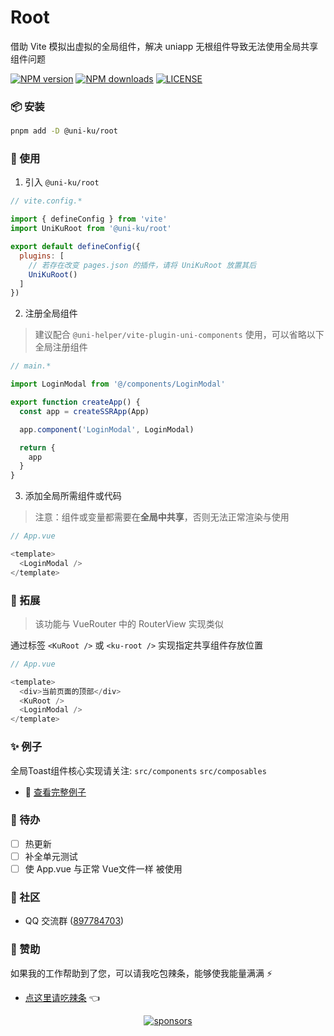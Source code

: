 # Root

借助 Vite 模拟出虚拟的全局组件，解决 uniapp 无根组件导致无法使用全局共享组件问题

[![NPM version](https://img.shields.io/npm/v/@uni-ku/root?color=92DCD2&labelColor=18181B&label=npm)](https://www.npmjs.com/package/@uni-ku/root)
[![NPM downloads](https://img.shields.io/npm/dw/@uni-ku/root?color=92DCD2&labelColor=18181B&label=downloads)](https://www.npmjs.com/package/@uni-ku/root)
[![LICENSE](https://img.shields.io/github/license/uni-ku/root?style=flat&color=92DCD2&labelColor=18181B&label=license)](https://www.npmjs.com/package/@uni-ku/root)

### 📦 安装

```bash
pnpm add -D @uni-ku/root
```

### 🚀 使用

1. 引入 `@uni-ku/root`

```javascript
// vite.config.*

import { defineConfig } from 'vite'
import UniKuRoot from '@uni-ku/root'

export default defineConfig({
  plugins: [
    // 若存在改变 pages.json 的插件，请将 UniKuRoot 放置其后
    UniKuRoot()
  ]
})
```

2. 注册全局组件

> 建议配合 `@uni-helper/vite-plugin-uni-components` 使用，可以省略以下全局注册组件

```javascript
// main.*

import LoginModal from '@/components/LoginModal'

export function createApp() {
  const app = createSSRApp(App)

  app.component('LoginModal', LoginModal)

  return {
    app
  }
}
```

3. 添加全局所需组件或代码

> 注意：组件或变量都需要在**全局中共享**，否则无法正常渲染与使用

```javascript
// App.vue

<template>
  <LoginModal />
</template>
```
### 🦾 拓展

> 该功能与 VueRouter 中的 RouterView 实现类似

通过标签 `<KuRoot />` 或 `<ku-root />` 实现指定共享组件存放位置

```javascript
// App.vue

<template>
  <div>当前页面的顶部</div>
  <KuRoot />
  <LoginModal />
</template>
```

### ✨ 例子

全局Toast组件核心实现请关注:  `src/components` `src/composables`

- 🔗 [查看完整例子](https://github.com/uni-ku/root/tree/main/examples)

### 📝 待办

- [ ] 热更新
- [ ] 补全单元测试
- [ ] 使 App.vue 与正常 Vue文件一样 被使用

### 💬 社区

- QQ 交流群 ([897784703](https://qm.qq.com/q/hX1smd93MI))

### 💖 赞助

如果我的工作帮助到了您，可以请我吃包辣条，能够使我能量满满 ⚡

- [点这里请吃辣条](https://github.com/Skiyee/sponsors) 👈

<p align="center">
  <a href="https://github.com/Skiyee/sponsors">
    <img alt="sponsors" src="https://cdn.jsdelivr.net/gh/Skiyee/Skiyee/sponsors.svg"/>
  </a>
</p>
